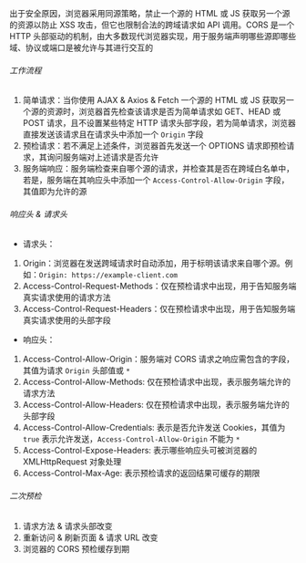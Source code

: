 出于安全原因，浏览器采用同源策略，禁止一个源的 HTML 或 JS 获取另一个源的资源以防止 XSS 攻击，但它也限制合法的跨域请求如 API 调用。CORS 是一个 HTTP 头部驱动的机制，由大多数现代浏览器实现，用于服务端声明哪些源即哪些域、协议或端口是被允许与其进行交互的

###### 工作流程

1. 简单请求：当你使用 AJAX & Axios & Fetch 一个源的 HTML 或 JS 获取另一个源的资源时，浏览器首先检查该请求是否为简单请求如 GET、HEAD 或 POST 请求，且不设置某些特定 HTTP 请求头部字段，若为简单请求，浏览器直接发送该请求且在请求头中添加一个 `Origin` 字段
2. 预检请求：若不满足上述条件，浏览器首先发送一个 OPTIONS 请求即预检请求，其询问服务端对上述请求是否允许
3. 服务端响应：服务端检查来自哪个源的请求，并检查其是否在跨域白名单中，若是，服务端在其响应头中添加一个 `Access-Control-Allow-Origin` 字段，其值即为允许的源

###### 响应头 & 请求头

- 请求头：

1. Origin：浏览器在发送跨域请求时自动添加，用于标明该请求来自哪个源。例如：`Origin: https://example-client.com`
2. Access-Control-Request-Methods：仅在预检请求中出现，用于告知服务端真实请求使用的请求方法
3. Access-Control-Request-Headers：仅在预检请求中出现，用于告知服务端真实请求使用的头部字段

- 响应头：

1. Access-Control-Allow-Origin：服务端对 CORS 请求之响应需包含的字段，其值为请求 `Origin` 头部值或 `*`
2. Access-Control-Allow-Methods: 仅在预检请求中出现，表示服务端允许的请求方法
3. Access-Control-Allow-Headers: 仅在预检请求中出现，表示服务端允许的头部字段
4. Access-Control-Allow-Credentials: 表示是否允许发送 Cookies，其值为 `true` 表示允许发送，`Access-Control-Allow-Origin` 不能为 `*`
5. Access-Control-Expose-Headers: 表示哪些响应头可被浏览器的 XMLHttpRequest 对象处理
6. Access-Control-Max-Age: 表示预检请求的返回结果可缓存的期限

###### 二次预检

1. 请求方法 & 请求头部改变
2. 重新访问 & 刷新页面 & 请求 URL 改变
3. 浏览器的 CORS 预检缓存到期
